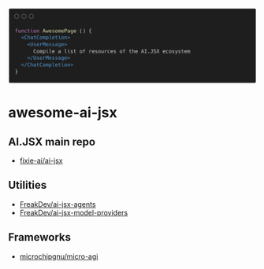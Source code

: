 
![](./assets/image.png)

# awesome-ai-jsx

## AI.JSX main repo
- [fixie-ai/ai-jsx](https://github.com/fixie-ai/ai-jsx)

## Utilities
- [FreakDev/ai-jsx-agents](https://github.com/FreakDev/ai-jsx-agents)
- [FreakDev/ai-jsx-model-providers](https://github.com/FreakDev/ai-jsx-model-providers)

## Frameworks

- [microchipgnu/micro-agi](https://github.com/microchipgnu/micro-agi)
